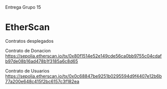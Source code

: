 Entrega Grupo 15

  
# EtherScan

Contratos desplegados

Contrato de Donacion
https://sepolia.etherscan.io/tx/0x80f1514e52e149cde56ca0bb9755c04cdafb97de08b16ad478b1f3185a6c8d65

Contrato de Usuarios
https://sepolia.etherscan.io/tx/0x0c68847be9251b0295594d9f4407e12b6b77a200e648c415f2bc6157c3f182ea




